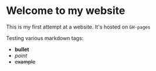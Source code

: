 # Welcome to my website

This is my first attempt at a website. It's hosted on `GH-pages`

Testing various markdown tags:

- **bullet**
- _point_
- ~~example~~